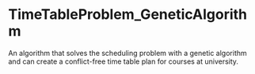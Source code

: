 # TimeTableProblem_GeneticAlgorithm

An algorithm that solves the scheduling problem with a genetic algorithm and can create a conflict-free time table plan for courses at university.
